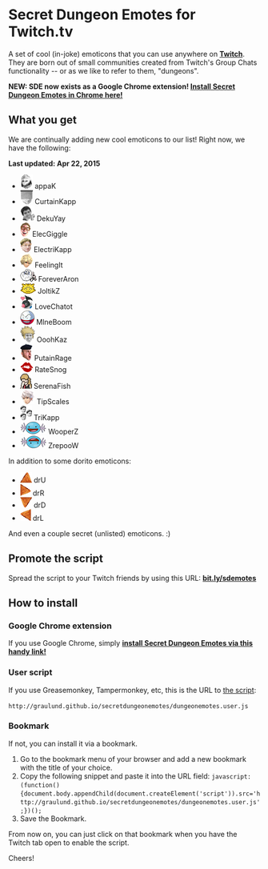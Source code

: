 # Secret Dungeon Emotes for Twitch.tv
A set of cool (in-joke) emoticons that you can use anywhere on **[Twitch](http://www.twitch.tv)**. They are born out of small communities created from Twitch's Group Chats functionality -- or as we like to refer to them, "dungeons".

**NEW: SDE now exists as a Google Chrome extension! [Install Secret Dungeon Emotes in Chrome here!](http://chrome.google.com/webstore/detail/secret-dungeon-emotes/fljimgaiflbdcihhihlmccpdfnlcedcm)**

## What you get

We are continually adding new cool emoticons to our list! Right now, we have the following:

**Last updated: Apr 22, 2015**

* ![appaK](images/appaK.png) appaK
* ![CurtainKapp](images/CurtainKapp.png) CurtainKapp
* ![DekuYay](images/DekuYay.png) DekuYay
* ![ElecGiggle](images/ElecGiggle.png) ElecGiggle
* ![ElectriKapp](images/ElectriKapp.png) ElectriKapp
* ![FeelingIt](images/FeelingIt.png) FeelingIt
* ![ForeverAron](images/ForeverAron.png) ForeverAron
* ![JoltikZ](images/JoltikZ.png) JoltikZ
* ![LoveChatot](images/LoveChatot.png) LoveChatot
* ![MlneBoom](images/MlneBoom.png) MlneBoom
* ![OoohKaz](images/OoohKaz.png) OoohKaz
* ![PutainRage](images/PutainRage.png) PutainRage
* ![RateSnog](images/RateSnog.png) RateSnog
* ![SerenaFish](images/SerenaFish.png) SerenaFish
* ![TipScales](images/TipScales.png) TipScales
* ![TriKapp](images/TriKapp.png) TriKapp
* ![WooperZ](images/WooperZ.png) WooperZ
* ![ZrepooW](images/ZrepooW.png) ZrepooW

In addition to some dorito emoticons:
* ![drU](images/drU.png) drU
* ![drR](images/drR.png) drR
* ![drD](images/drD.png) drD
* ![drL](images/drL.png) drL

And even a couple secret (unlisted) emoticons. :)

## Promote the script

Spread the script to your Twitch friends by using this URL: **[bit.ly/sdemotes](http://bit.ly/sdemotes)**

## How to install

### Google Chrome extension

If you use Google Chrome, simply **[install Secret Dungeon Emotes via this handy link!](http://chrome.google.com/webstore/detail/secret-dungeon-emotes/fljimgaiflbdcihhihlmccpdfnlcedcm)**

### User script

If you use Greasemonkey, Tampermonkey, etc, this is the URL to [the script](http://graulund.github.io/secretdungeonemotes/dungeonemotes.user.js):

`http://graulund.github.io/secretdungeonemotes/dungeonemotes.user.js`

### Bookmark

If not, you can install it via a bookmark.

1. Go to the bookmark menu of your browser and add a new bookmark with the title of your choice.
2. Copy the following snippet and paste it into the URL field: `javascript:(function(){document.body.appendChild(document.createElement('script')).src='http://graulund.github.io/secretdungeonemotes/dungeonemotes.user.js';})();`
3. Save the Bookmark.

From now on, you can just click on that bookmark when you have the Twitch tab open to enable the script.

Cheers!